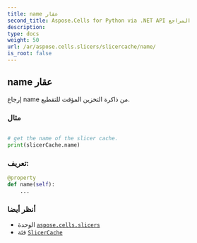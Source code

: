 ```yaml
---
title: name عقار
second_title: Aspose.Cells for Python via .NET API المراجع
description:
type: docs
weight: 50
url: /ar/aspose.cells.slicers/slicercache/name/
is_root: false
---
```

##  name عقار

إرجاع name من ذاكرة التخزين المؤقت للتقطيع.

###  مثال

```python

# get the name of the slicer cache.
print(slicerCache.name)

```
###  تعريف:
```python
@property
def name(self):
    ...
```

###  أنظر أيضا
* الوحدة [`aspose.cells.slicers`](../../)
* فئة [`SlicerCache`](/cells/python-net/ar/aspose.cells.slicers/slicercache)
